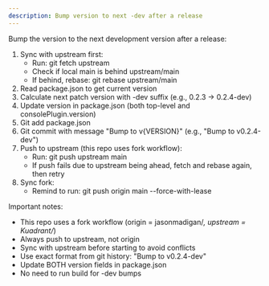 ```yaml
---
description: Bump version to next -dev after a release
---
```


Bump the version to the next development version after a release:

1. Sync with upstream first:
   - Run: git fetch upstream
   - Check if local main is behind upstream/main
   - If behind, rebase: git rebase upstream/main
2. Read package.json to get current version
3. Calculate next patch version with -dev suffix (e.g., 0.2.3 -> 0.2.4-dev)
4. Update version in package.json (both top-level and consolePlugin.version)
5. Git add package.json
6. Git commit with message "Bump to v{VERSION}" (e.g., "Bump to v0.2.4-dev")
7. Push to upstream (this repo uses fork workflow):
   - Run: git push upstream main
   - If push fails due to upstream being ahead, fetch and rebase again, then retry
8. Sync fork:
   - Remind to run: git push origin main --force-with-lease

Important notes:
- This repo uses a fork workflow (origin = jasonmadigan/*, upstream = Kuadrant/*)
- Always push to upstream, not origin
- Sync with upstream before starting to avoid conflicts
- Use exact format from git history: "Bump to v0.2.4-dev"
- Update BOTH version fields in package.json
- No need to run build for -dev bumps
